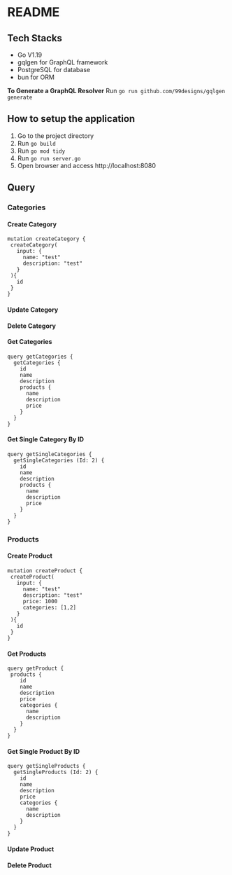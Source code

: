 # README

## Tech Stacks
- Go V1.19
- gqlgen for GraphQL framework
- PostgreSQL for database
- bun for ORM

**To Generate a GraphQL Resolver**
Run `go run github.com/99designs/gqlgen generate`

## How to setup the application
1. Go to the project directory
2. Run `go build`
3. Run `go mod tidy`
4. Run `go run server.go`
5. Open browser and access http://localhost:8080

## Query
### Categories
#### Create Category
```
mutation createCategory {
 createCategory(
   input: {
     name: "test"
     description: "test"
   }
 ){
   id
 }
}
```

#### Update Category
#### Delete Category

#### Get Categories
```
query getCategories {
  getCategories {
    id
    name
    description
    products {
      name
      description
      price
    }
  }
}
```

#### Get Single Category By ID
```
query getSingleCategories {
  getSingleCategories (Id: 2) {
    id
    name
    description
    products {
      name
      description
      price
    }
  }
}
```

### Products
#### Create Product
```
mutation createProduct {
 createProduct(
   input: {
     name: "test"
     description: "test"
     price: 1000
     categories: [1,2]
   }
 ){
   id
 }
}
```

#### Get Products
```
query getProduct {
 products {
    id
    name
    description
    price
    categories {
      name
      description
    }
  }
}
```

#### Get Single Product By ID
```
query getSingleProducts {
  getSingleProducts (Id: 2) {
    id
    name
    description
    price
    categories {
      name
      description
    }
  }
}
```

#### Update Product
#### Delete Product